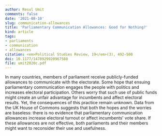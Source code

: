 ```yaml
---
author: Resul Umit
comments: false
date: '2021-08-10'
slug: communication-allowances
title: 'Parliamentary Communication Allowances: Good for Nothing?'
kind: article
tags:
- parliaments
- communication
- allowances
citation: <em>Political Studies Review, 19</em>(3), 492–500
doi: 10.1177/1478929920967588
file: umit2020c.pdf
---
```


In many countries, members of parliament receive publicly-funded allowances to communicate with the electorate. Some hope that ensuing parliamentary communication engages the people with politics and increases electoral participation. Others worry that such use of public funds might create an unfair advantage for incumbents and affect electoral results. Yet, the consequences of this practice remain unknown. Data from the UK House of Commons suggests that both the hopes and the worries are baseless: there is no evidence that parliamentary communication allowances increase electoral turnout or affect incumbents' vote share. If these allowances are not effective, both parliaments and their members might want to reconsider their use and usefulness.